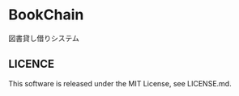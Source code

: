 # BookChain
図書貸し借りシステム

## LICENCE
This software is released under the MIT License, see LICENSE.md.
